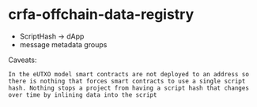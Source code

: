 # crfa-offchain-data-registry

- ScriptHash -> dApp
- message metadata groups


Caveats:
```
In the eUTXO model smart contracts are not deployed to an address so there is nothing that forces smart contracts to use a single script hash. Nothing stops a project from having a script hash that changes over time by inlining data into the script
```
